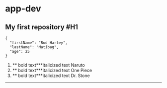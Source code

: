 # app-dev
My first repository
#H1
---------------------------------------------

```
{
  "firstName": "Rod Harley",
  "lastName": "Matibag",
  "age": 25
}
```
1. ** bold text***italicized text Naruto 
2. ** bold text***italicized text  One Piece 
3. ** bold text***italicized text  Dr. Stone

---------------------------------------------
